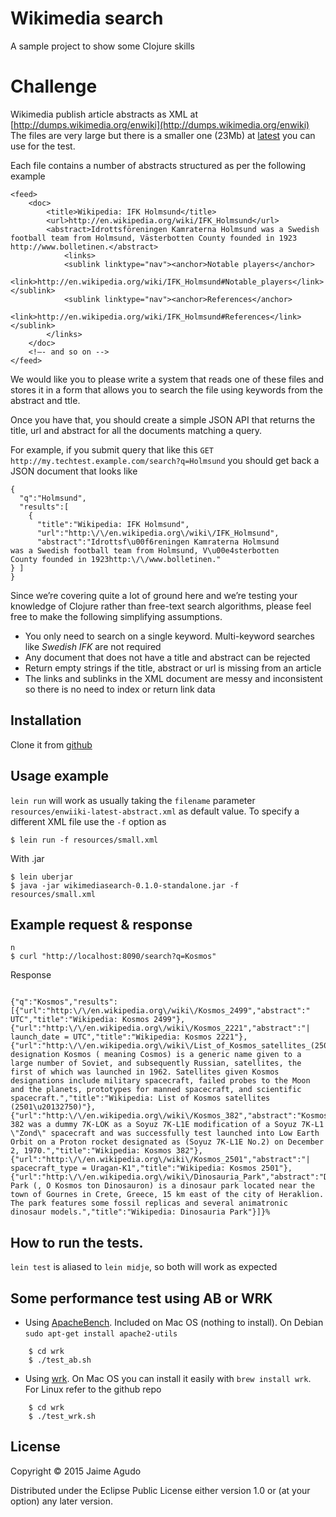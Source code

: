 # Wikimedia search

A sample project to show some Clojure skills

# Challenge
Wikimedia publish article abstracts as XML at [http://dumps.wikimedia.org/enwiki](http://dumps.wikimedia.org/enwiki) The files are very large but there is a smaller one (23Mb) at [latest](http://dumps.wikimedia.org/enwiki/latest/enwiki-latest-abstract23.xml) you can use for the test.

Each file contains a number of abstracts structured as per the following example





```
<feed>
	<doc>
		<title>Wikipedia: IFK Holmsund</title>
		<url>http://en.wikipedia.org/wiki/IFK_Holmsund</url>
		<abstract>Idrottsföreningen Kamraterna Holmsund was a Swedish football team from Holmsund, Västerbotten County founded in 1923 http://www.bolletinen.</abstract>
		￼￼￼￼<links>
			<sublink linktype="nav"><anchor>Notable players</anchor>
				<link>http://en.wikipedia.org/wiki/IFK_Holmsund#Notable_players</link></sublink>
			<sublink linktype="nav"><anchor>References</anchor>
				<link>http://en.wikipedia.org/wiki/IFK_Holmsund#References</link></sublink>
		</links>
	</doc>
	<!—- and so on -->
</feed>

````



We would like you to please write a system that reads one of these files and stores it in a form that allows you to search the file using keywords from the abstract and ttle.


Once you have that, you should create a simple JSON API that returns the title, url and abstract for all the documents matching a query.


For example, if you submit query that like this `GET http://my.techtest.example.com/search?q=Holmsund`
 you should get back a JSON document that looks like


```
{
  "q":"Holmsund",
  "results":[
    {
      "title":"Wikipedia: IFK Holmsund",
      "url":"http:\/\/en.wikipedia.org\/wiki\/IFK_Holmsund",
      "abstract":"Idrottsf\u00f6reningen Kamraterna Holmsund
was a Swedish football team from Holmsund, V\u00e4sterbotten
County founded in 1923http:\/\/www.bolletinen."
} ]
}

```

Since we’re covering quite a lot of ground here and we’re testing your knowledge of Clojure rather than free-text search algorithms, please feel free to make the following simplifying assumptions.


* You only need to search on a single keyword. Multi-keyword searches like _Swedish IFK_ are not required
* Any document that does not have a title and abstract can be rejected
* Return empty strings if the title, abstract or url is missing from an article
* The links and sublinks in the XML document are messy and inconsistent so there is no need to index or return link data

## Installation


Clone it from [github](http://github.com/jaimeagudo/wikimediasearch)

## Usage example

`lein run` will work as usually taking the `filename` parameter `resources/enwiiki-latest-abstract.xml` as default value. To specify a different XML file use the `-f` option as


    $ lein run -f resources/small.xml
    
With .jar


	$ lein uberjar
   	$ java -jar wikimediasearch-0.1.0-standalone.jar -f resources/small.xml


## Example request & response


```
n
$ curl "http://localhost:8090/search?q=Kosmos"

```

Response

```

{"q":"Kosmos","results":[{"url":"http:\/\/en.wikipedia.org\/wiki\/Kosmos_2499","abstract":" UTC","title":"Wikipedia: Kosmos 2499"},{"url":"http:\/\/en.wikipedia.org\/wiki\/Kosmos_2221","abstract":"| launch_date = UTC","title":"Wikipedia: Kosmos 2221"},{"url":"http:\/\/en.wikipedia.org\/wiki\/List_of_Kosmos_satellites_(2501%E2%80%932750)","abstract":"The designation Kosmos ( meaning Cosmos) is a generic name given to a large number of Soviet, and subsequently Russian, satellites, the first of which was launched in 1962. Satellites given Kosmos designations include military spacecraft, failed probes to the Moon and the planets, prototypes for manned spacecraft, and scientific spacecraft.","title":"Wikipedia: List of Kosmos satellites (2501\u20132750)"},{"url":"http:\/\/en.wikipedia.org\/wiki\/Kosmos_382","abstract":"Kosmos 382 was a dummy 7K-LOK as a Soyuz 7K-L1E modification of a Soyuz 7K-L1 \"Zond\" spacecraft and was successfully test launched into Low Earth Orbit on a Proton rocket designated as (Soyuz 7K-L1E No.2) on December 2, 1970.","title":"Wikipedia: Kosmos 382"},{"url":"http:\/\/en.wikipedia.org\/wiki\/Kosmos_2501","abstract":"| spacecraft_type = Uragan-K1","title":"Wikipedia: Kosmos 2501"},{"url":"http:\/\/en.wikipedia.org\/wiki\/Dinosauria_Park","abstract":"Dinosauria Park (, O Kosmos ton Dinosauron) is a dinosaur park located near the town of Gournes in Crete, Greece, 15 km east of the city of Heraklion. The park features some fossil replicas and several animatronic dinosaur models.","title":"Wikipedia: Dinosauria Park"}]}%
```


## How to run the tests. 

`lein test` is aliased to `lein midje`, so both will work as expected


## Some performance test using AB or WRK


* Using [ApacheBench](https://httpd.apache.org/docs/2.2/programs/ab.html). Included on Mac OS (nothing to install).  On Debian `sudo apt-get install apache2-utils`

```
    $ cd wrk
    $ ./test_ab.sh
```

* Using [wrk](https://github.com/wg/wrk). On Mac OS you can install it easily with `brew install wrk`. For Linux refer to the github repo

```
	$ cd wrk   
	$ ./test_wrk.sh
```


## License

Copyright © 2015 Jaime Agudo

Distributed under the Eclipse Public License either version 1.0 or (at
your option) any later version.

